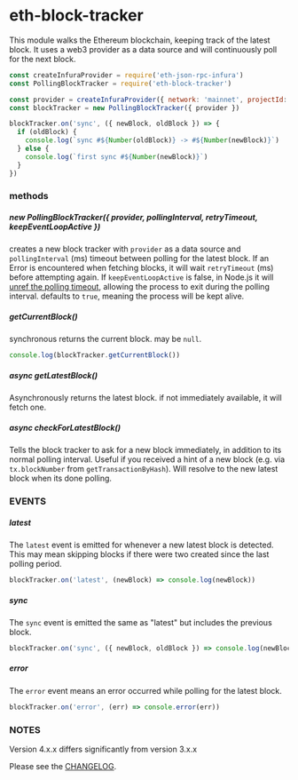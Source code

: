 
# eth-block-tracker

This module walks the Ethereum blockchain, keeping track of the latest block.
It uses a web3 provider as a data source and will continuously poll for the next block.

```js
const createInfuraProvider = require('eth-json-rpc-infura')
const PollingBlockTracker = require('eth-block-tracker')

const provider = createInfuraProvider({ network: 'mainnet', projectId: process.env.INFURA_PROJECT_ID })
const blockTracker = new PollingBlockTracker({ provider })

blockTracker.on('sync', ({ newBlock, oldBlock }) => {
  if (oldBlock) {
    console.log(`sync #${Number(oldBlock)} -> #${Number(newBlock)}`)
  } else {
    console.log(`first sync #${Number(newBlock)}`)
  }
})
```

### methods

##### new PollingBlockTracker({ provider, pollingInterval, retryTimeout, keepEventLoopActive })

creates a new block tracker with `provider` as a data source and
`pollingInterval` (ms) timeout between polling for the latest block.
If an Error is encountered when fetching blocks, it will wait `retryTimeout` (ms) before attempting again.
If `keepEventLoopActive` is false, in Node.js it will [unref the polling timeout](https://nodejs.org/api/timers.html#timers_timeout_unref), allowing the process to exit during the polling interval. defaults to `true`, meaning the process will be kept alive.

##### getCurrentBlock()

synchronous returns the current block. may be `null`.

```js
console.log(blockTracker.getCurrentBlock())
```

##### async getLatestBlock()

Asynchronously returns the latest block.
if not immediately available, it will fetch one.

##### async checkForLatestBlock()

Tells the block tracker to ask for a new block immediately, in addition to its normal polling interval.
Useful if you received a hint of a new block (e.g. via `tx.blockNumber` from `getTransactionByHash`).
Will resolve to the new latest block when its done polling.

### EVENTS

##### latest

The `latest` event is emitted for whenever a new latest block is detected.
This may mean skipping blocks if there were two created since the last polling period.

```js
blockTracker.on('latest', (newBlock) => console.log(newBlock))
```

##### sync

The `sync` event is emitted the same as "latest" but includes the previous block.

```js
blockTracker.on('sync', ({ newBlock, oldBlock }) => console.log(newBlock, oldBlock))
```

##### error

The `error` event means an error occurred while polling for the latest block.

```js
blockTracker.on('error', (err) => console.error(err))
```

### NOTES

Version 4.x.x differs significantly from version 3.x.x

Please see the [CHANGELOG](./CHANGELOG.md).
